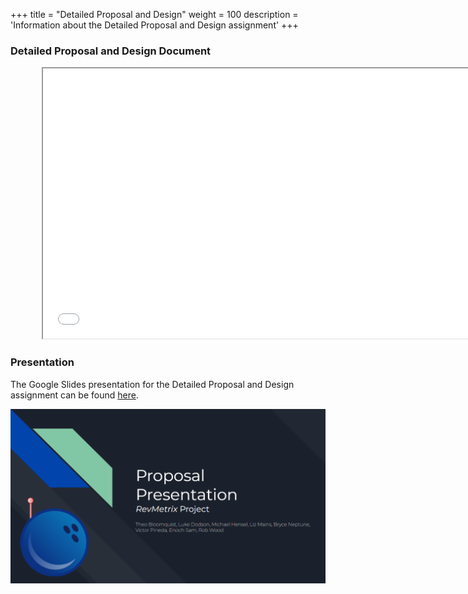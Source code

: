 +++
title = "Detailed Proposal and Design"
weight = 100
description = 'Information about the Detailed Proposal and Design assignment'
+++

### Detailed Proposal and Design Document
<iframe src="./DPAD.pdf" style="width: 45rem; height: 45vw; margin-left:10%;"></iframe>

### Presentation
The Google Slides presentation for the Detailed Proposal and Design assignment can be found [here](https://docs.google.com/presentation/d/1n9Nrk4k6HYBoE1aiBQYzHj6thfpwKGXWPgLZBZI0PhE/edit?usp=sharing).

![DPAD Presentation](img.png?width=200vw&lightbox=false&text-align=left&classes=shadow)